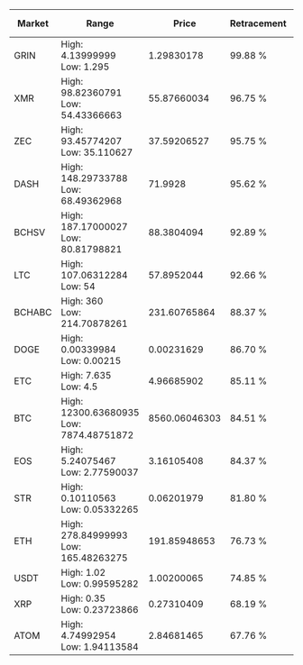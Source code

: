 | Market | Range | Price| Retracement | Doubles to 50% |
| --- | --- | --- | --- | --- |
| GRIN | High: 4.13999999<br />Low: 1.295 | 1.29830178 | 99.88 % | 2.09 |
| XMR | High: 98.82360791<br />Low: 54.43366663 | 55.87660034 | 96.75 % | 1.37 |
| ZEC | High: 93.45774207<br />Low: 35.110627 | 37.59206527 | 95.75 % | 1.71 |
| DASH | High: 148.29733788<br />Low: 68.49362968 | 71.9928 | 95.62 % | 1.51 |
| BCHSV | High: 187.17000027<br />Low: 80.81798821 | 88.3804094 | 92.89 % | 1.52 |
| LTC | High: 107.06312284<br />Low: 54 | 57.8952044 | 92.66 % | 1.39 |
| BCHABC | High: 360<br />Low: 214.70878261 | 231.60765864 | 88.37 % | 1.24 |
| DOGE | High: 0.00339984<br />Low: 0.00215 | 0.00231629 | 86.70 % | 1.20 |
| ETC | High: 7.635<br />Low: 4.5 | 4.96685902 | 85.11 % | 1.22 |
| BTC | High: 12300.63680935<br />Low: 7874.48751872 | 8560.06046303 | 84.51 % | 1.18 |
| EOS | High: 5.24075467<br />Low: 2.77590037 | 3.16105408 | 84.37 % | 1.27 |
| STR | High: 0.10110563<br />Low: 0.05332265 | 0.06201979 | 81.80 % | 1.24 |
| ETH | High: 278.84999993<br />Low: 165.48263275 | 191.85948653 | 76.73 % | 1.16 |
| USDT | High: 1.02<br />Low: 0.99595282 | 1.00200065 | 74.85 % | 1.01 |
| XRP | High: 0.35<br />Low: 0.23723866 | 0.27310409 | 68.19 % | 1.08 |
| ATOM | High: 4.74992954<br />Low: 1.94113584 | 2.84681465 | 67.76 % | 1.18 |
